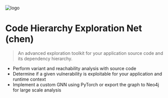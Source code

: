 ![logo](_media/chen.png)

# Code Hierarchy Exploration Net (chen)

> An advanced exploration toolkit for your application source code and its dependency hierarchy.

- Perform variant and reachability analysis with source code
- Determine if a given vulnerability is exploitable for your application and runtime context
- Implement a custom GNN using PyTorch or export the graph to Neo4j for large scale analysis
